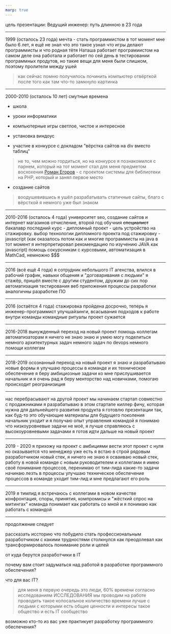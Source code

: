 ```yaml
---
marp: true
---
```


цель презентации:
Ведущий инженер: путь длинною в 23 года

---
1999 (осталось 23 года)
мечта - стать программистом
в тот момент мне было 6 лет, я ещё не знал что это такое
узнал что игры делают программисты и что родная тётя Наташа работает програмиистом
на самом деле она работала и работает по сей день в тестировании программных продутов, но такие вещи для меня были слишком, поэтому пролители между ушей

> как сейчас помню получилось починить компьютер отвёрткой после того как там что-то замкнуло
> картинка

---
2000-2010 (осталось 10 лет)
смутные времена
- школа
- уроки информатики
- компьютерные игры
светлое, чистое и интересное
- установка виндоус

- участие в конкурсе с докладом "вёрстка сайтов на div вместо таблиц"
> не то, чем можно гордиться, но на конкурсе я познакомился с парнем, который на тот момент стал для меня предметом восхохения
> [Роман Егоров](https://vk.com/egorov_roman_k) - с проектом системы для библиотеки на PHP, который и занял первое место
- создание сайтов
> воодушевившись я ушёл разрабатывать статичные сайты, благо с вёрсткой я немного уже был знаком

---
2010-2016 (осталось 4 года)
университет
seo, создание сайтов и интернет магазинов
отчисление, второй год обучния
~~специалист~~ бакалавр
последний курс - дипломный проект - цель устройство на стажировку. выбор технологии дипломного проекта под стажировку - javascript (как оказалось потом как и многие программисты на java в тот момент я интерпретировал рекомендацию по изучению JAVA как javascript)
помощь сокурсникам с курсовыми, автоматизация в MathCad, немножно $$$

---
2016 (всё ещё 4 года)
я сотрудник небольшого IT агенства, влился в рабочий график, навыки общения и "договаривания с людьми"
я стажёр, пришёл вместе с другим студентом, дружим до сих пор
автоматизация тестирования веб приложения
процессы разработки аналогичны разработке ПО

---
2016 (остаётся 4 года)
стажировка пройдена досрочно, теперь я инженер-программист
улучшайзинги, всасывания подходов к работе внутри команды
командные ритуалы
проект сужается

---
2016-2018
вынужденный переход на новый проект 
помощь коллегам автоматизаторам
я ничего не знаю
знаю и умею
могу поделиться
немного архитектурных задач
немного задач по devops
немного помощи коллегам

---
2018-2019
осознанный переход на новый проект
я знаю и разрабатываю новые формы
я улучшаю процессы в команде и их техническое обеспечение
я беру амбициозные задачи
ко мне прислушивается начальник и я очень рад
я беру менторство над новичками, помогаю
происходит реогранизиция

---

нас перебрасывают на другой проект
мы начинаем стартап совместно с продажниками
я разрабатываю в этом стартапе киллер фичу, которая нужна для дальнейшего развития продукта
я готовлю презентации так, как буд-то это обучающие материалы для будущего поколения
начальник уходит и я получаю опыт управления командой
я понимаю что низкоуровневые задачи не моё, я лучше справляюсь с высокоуровневыми задачами
я готов идти дальше на новый проект

---
2019 - 2020
я прихожу на проект с амбициями вести этот проект с нуля
но оказывается что менеджер уже есть 
я встаю в строй рядовым разработчиком
новый стек, я ничего не знаю
я осваиваю новый стек, работу в новой команде с новым руководителем и коллегами
я имею своё понимание процессов, перенимаю от тим-лида какие-то задачи
начинаю лезть в процессы
улучшаю техническое обеспечение процессов в команде
уходит тим-лид и мне предлагают его роль

---
2019 
я тимлид
я встречаюсь с коллегами в новом качестве
конфронтация, споры, принятия, компромисы и "жёсткий спрос на митингах"
команда понимает как работать со мной и я понимаю как работать с командой

---
продолжение следует

рассказать иссторию
что побудило стать профессиональным разработчиком
с какими трудностями столкнулся как преодолевал
как трансформировалось понимание роли и целей

от куда берутся разработчики в IT

почему вам стоит задуматься над работой в разработке программного обеспечения?

что для вас IT?

> для меня в первую очередь это люди, 60% времени согласно исследованиям ИССЛЕДОВАНИЯ мы проводим на работе
> проводить такое колосальное количество времени лучше с людьми с которыми есть общие ценности и интересы
> такое общество и есть IT сообщество

возможно кто-то из вас уже практикует разработку программного обеспечения?

